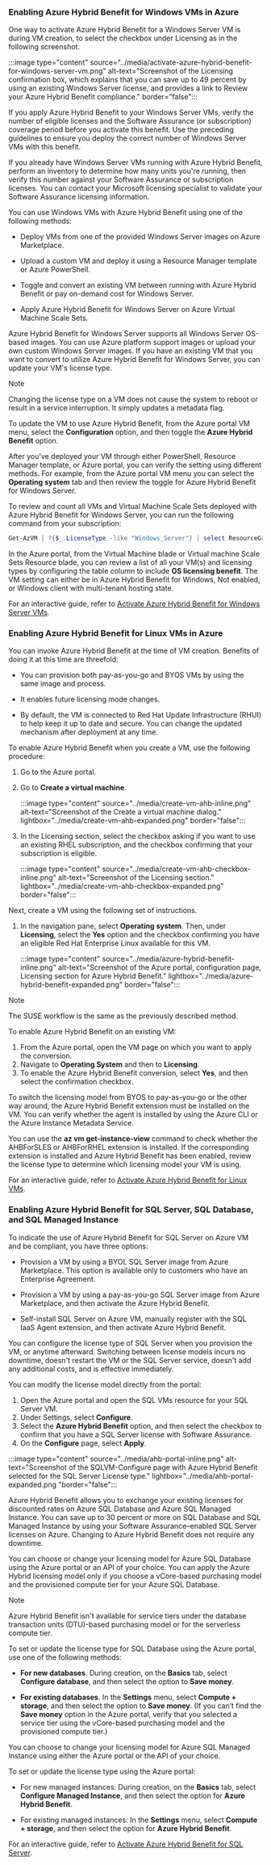 ### Enabling Azure Hybrid Benefit for Windows VMs in Azure

One way to activate Azure Hybrid Benefit for a Windows Server VM is during VM creation, to select the checkbox under Licensing as in the following screenshot.

:::image type="content" source="../media/activate-azure-hybrid-benefit-for-windows-server-vm.png" alt-text="Screenshot of the Licensing confirmation box, which explains that you can save up to 49 percent by using an existing Windows Server license, and provides a link to Review your Azure Hybrid Benefit compliance." border="false":::

If you apply Azure Hybrid Benefit to your Windows Server VMs, verify the number of eligible licenses and the Software Assurance (or subscription) coverage period before you activate this benefit. Use the preceding guidelines to ensure you deploy the correct number of Windows Server VMs with this benefit.

If you already have Windows Server VMs running with Azure Hybrid Benefit, perform an inventory to determine how many units you're running, then verify this number against your Software Assurance or subscription licenses. You can contact your Microsoft licensing specialist to validate your Software Assurance licensing information.

You can use Windows VMs with Azure Hybrid Benefit using one of the following methods:

- Deploy VMs from one of the provided Windows Server images on Azure Marketplace.

- Upload a custom VM and deploy it using a Resource Manager template or Azure PowerShell.

- Toggle and convert an existing VM between running with Azure Hybrid Benefit or pay on-demand cost for Windows Server.

- Apply Azure Hybrid Benefit for Windows Server on Azure Virtual Machine Scale Sets.

Azure Hybrid Benefit for Windows Server supports all Windows Server OS-based images. You can use Azure platform support images or upload your own custom Windows Server images. If you have an existing VM that you want to convert to utilize Azure Hybrid Benefit for Windows Server, you can update your VM's license type.

> [!NOTE]
> Changing the license type on a VM does not cause the system to reboot or result in a service interruption. It simply updates a metadata flag.

To update the VM to use Azure Hybrid Benefit, from the Azure portal VM menu, select the **Configuration** option, and then toggle the **Azure Hybrid Benefit** option.

After you've deployed your VM through either PowerShell, Resource Manager template, or Azure portal, you can verify the setting using different methods. For example, from the Azure portal VM menu you can select the **Operating system** tab and then review the toggle for Azure Hybrid Benefit for Windows Server.

To review and count all VMs and Virtual Machine Scale Sets deployed with Azure Hybrid Benefit for Windows Server, you can run the following command from your subscription:

```powershell
Get-AzVM | ?{$_.LicenseType -like "Windows_Server"} | select ResourceGroupName, Name, LicenseType
```

In the Azure portal, from the Virtual Machine blade or Virtual machine Scale Sets Resource blade, you can review a list of all your VM(s) and licensing types by configuring the table column to include **OS licensing benefit**. The VM setting can either be in Azure Hybrid Benefit for Windows, Not enabled, or Windows client with multi-tenant hosting state.

For an interactive guide, refer to [Activate Azure Hybrid Benefit for Windows Server VMs](https://nam06.safelinks.protection.outlook.com/?url=https%3A%2F%2Fmslearn.cloudguides.com%2Fguides%2FActivate%20Azure%20Hybrid%20Benefit%20for%20Windows%20Server%20VMs&data=05|02|mariajosef@microsoft.com|3640119bd39d42fedc6f08dce7dd5736|72f988bf86f141af91ab2d7cd011db47|1|0|638640185053099738|Unknown|TWFpbGZsb3d8eyJWIjoiMC4wLjAwMDAiLCJQIjoiV2luMzIiLCJBTiI6Ik1haWwiLCJXVCI6Mn0%3D|0|||&sdata=zcoBMxPygeXBYAgYtsrAhgssUqy%2BtFNVYFyRbxLOXLs%3D&reserved=0).

### Enabling Azure Hybrid Benefit for Linux VMs in Azure

You can invoke Azure Hybrid Benefit at the time of VM creation. Benefits of doing it at this time are threefold:

- You can provision both pay-as-you-go and BYOS VMs by using the same image and process.

- It enables future licensing mode changes.

- By default, the VM is connected to Red Hat Update Infrastructure (RHUI) to help keep it up to date and secure. You can change the updated mechanism after deployment at any time.

To enable Azure Hybrid Benefit when you create a VM, use the following procedure:

1. Go to the Azure portal.
1. Go to **Create a virtual machine**.

    :::image type="content" source="../media/create-vm-ahb-inline.png" alt-text="Screenshot of the Create a virtual machine dialog." lightbox="../media/create-vm-ahb-expanded.png" border="false":::

1. In the Licensing section, select the checkbox asking if you want to use an existing RHEL subscription, and the checkbox confirming that your subscription is eligible.

    :::image type="content" source="../media/create-vm-ahb-checkbox-inline.png" alt-text="Screenshot of the Licensing section." lightbox="../media/create-vm-ahb-checkbox-expanded.png" border="false":::

Next, create a VM using the following set of instructions.

1. In the navigation pane, select **Operating system**. Then, under **Licensing**, select the **Yes** option and the checkbox confirming you have an eligible Red Hat Enterprise Linux available for this VM.

    :::image type="content" source="../media/azure-hybrid-benefit-inline.png" alt-text="Screenshot of the Azure portal, configuration page, Licensing section for Azure Hybrid Benefit." lightbox="../media/azure-hybrid-benefit-expanded.png" border="false":::

> [!NOTE]
> The SUSE workflow is the same as the previously described method.

To enable Azure Hybrid Benefit on an existing VM:

1. From the Azure portal, open the VM page on which you want to apply the conversion.
1. Navigate to **Operating System** and then to **Licensing**.
1. To enable the Azure Hybrid Benefit conversion, select **Yes**, and then select the confirmation checkbox.

To switch the licensing model from BYOS to pay-as-you-go or the other way around, the Azure Hybrid Benefit extension must be installed on the VM. You can verify whether the agent is installed by using the Azure CLI or the Azure Instance Metadata Service.

You can use the **az vm get-instance-view** command to check whether the AHBForSLES or AHBForRHEL extension is installed. If the corresponding extension is installed and Azure Hybrid Benefit has been enabled, review the license type to determine which licensing model your VM is using.

For an interactive guide, refer to [Activate Azure Hybrid Benefit for Linux VMs](https://nam06.safelinks.protection.outlook.com/?url=https%3A%2F%2Fmslearn.cloudguides.com%2Fguides%2FActivate%20Azure%20Hybrid%20Benefit%20for%20Linux&data=05|02|mariajosef@microsoft.com|3640119bd39d42fedc6f08dce7dd5736|72f988bf86f141af91ab2d7cd011db47|1|0|638640185053112443|Unknown|TWFpbGZsb3d8eyJWIjoiMC4wLjAwMDAiLCJQIjoiV2luMzIiLCJBTiI6Ik1haWwiLCJXVCI6Mn0%3D|0|||&sdata=CCsg9duogzC5EkF8U2SC%2FwLE7kcuQaO%2FTCtPIXgcqv0%3D&reserved=0).

### Enabling Azure Hybrid Benefit for SQL Server, SQL Database, and SQL Managed Instance

To indicate the use of Azure Hybrid Benefit for SQL Server on Azure VM and be compliant, you have three options:

- Provision a VM by using a BYOL SQL Server image from Azure Marketplace. This option is available only to customers who have an Enterprise Agreement.

- Provision a VM by using a pay-as-you-go SQL Server image from Azure Marketplace, and then activate the Azure Hybrid Benefit.

- Self-install SQL Server on Azure VM, manually register with the SQL IaaS Agent extension, and then activate Azure Hybrid Benefit.

You can configure the license type of SQL Server when you provision the VM, or anytime afterward. Switching between license models incurs no downtime, doesn't restart the VM or the SQL Server service, doesn't add any additional costs, and is effective immediately.

You can modify the license model directly from the portal:

1. Open the Azure portal and open the SQL VMs resource for your SQL Server VM.
1. Under Settings, select **Configure**.
1. Select the **Azure Hybrid Benefit** option, and then select the checkbox to confirm that you have a SQL Server license with Software Assurance.
1. On the **Configure** page, select **Apply**.

:::image type="content" source="../media/ahb-portal-inline.png" alt-text="Screenshot of the SQLVM-Configure page with Azure Hybrid Benefit selected for the SQL Server License type." lightbox="../media/ahb-portal-expanded.png "border="false":::

Azure Hybrid Benefit allows you to exchange your existing licenses for discounted rates on Azure SQL Database and Azure SQL Managed Instance. You can save up to 30 percent or more on SQL Database and SQL Managed Instance by using your Software Assurance–enabled SQL Server licenses on Azure. Changing to Azure Hybrid Benefit does not require any downtime.

You can choose or change your licensing model for Azure SQL Database using the Azure portal or an API of your choice. You can apply the Azure Hybrid licensing model only if you choose a vCore-based purchasing model and the provisioned compute tier for your Azure SQL Database.

> [!NOTE]
> Azure Hybrid Benefit isn't available for service tiers under the database transaction units (DTU)-based purchasing model or for the serverless compute tier.

To set or update the license type for SQL Database using the Azure portal, use one of the following methods:

- **For new databases**. During creation, on the **Basics** tab, select **Configure database**, and then select the option to **Save money**.

- **For existing databases**. In the **Settings** menu, select **Compute + storage**, and then select the option to **Save money**. (If you can’t find the **Save money** option in the Azure portal, verify that you selected a service tier using the vCore-based purchasing model and the provisioned compute tier.)

You can choose to change your licensing model for Azure SQL Managed Instance using either the Azure portal or the API of your choice.

To set or update the license type using the Azure portal:

- For new managed instances: During creation, on the **Basics** tab, select **Configure Managed Instance**, and then select the option for **Azure Hybrid Benefit**.

- For existing managed instances: In the **Settings** menu, select **Compute + storage**, and then select the option for **Azure Hybrid Benefit**.

For an interactive guide, refer to [Activate Azure Hybrid Benefit for SQL Server](https://nam06.safelinks.protection.outlook.com/?url=https%3A%2F%2Fmslearn.cloudguides.com%2Fguides%2FActivate%20Azure%20Hybrid%20Benefit%20for%20SQL%20Server&data=05|02|mariajosef@microsoft.com|3640119bd39d42fedc6f08dce7dd5736|72f988bf86f141af91ab2d7cd011db47|1|0|638640185053124938|Unknown|TWFpbGZsb3d8eyJWIjoiMC4wLjAwMDAiLCJQIjoiV2luMzIiLCJBTiI6Ik1haWwiLCJXVCI6Mn0%3D|0|||&sdata=0SPrcYFCNurnCAW7cmV0Rn2ayJAEkpdKZTKIJIXJV6U%3D&reserved=0).
